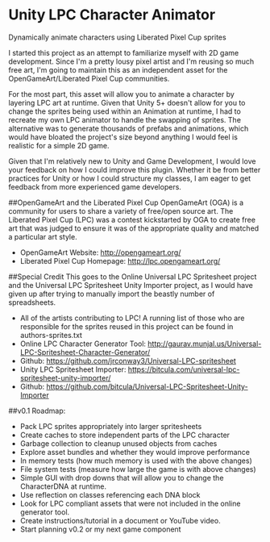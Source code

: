 # Unity LPC Character Animator
Dynamically animate characters using Liberated Pixel Cup sprites

I started this project as an attempt to familiarize myself with 2D game development. Since I'm a pretty lousy pixel artist and I'm reusing so much free art, I'm going to maintain this as an independent asset for the OpenGameArt/Liberated Pixel Cup communities.

For the most part, this asset will allow you to animate a character by layering LPC art at runtime. Given that Unity 5+ doesn't allow for you to change the sprites being used within an Animation at runtime, I had to recreate my own LPC animator to handle the swapping of sprites. The alternative was to generate thousands of prefabs and animations, which would have bloated the project's size beyond anything I would feel is realistic for a simple 2D game.

Given that I'm relatively new to Unity and Game Development, I would love your feedback on how I could improve this plugin. Whether it be from better practices for Unity or how I could structure my classes, I am eager to get feedback from more experienced game developers.

##OpenGameArt and the Liberated Pixel Cup
OpenGameArt (OGA) is a community for users to share a variety of free/open source art. The Liberated Pixel Cup (LPC) was a contest kickstarted by OGA to create free art that was judged to ensure it was of the appropriate quality and matched a particular art style.

* OpenGameArt Website: http://opengameart.org/
* Liberated Pixel Cup Homepage: http://lpc.opengameart.org/

##Special Credit
This goes to the Online Universal LPC Spritesheet project and the Universal LPC Spritesheet Unity Importer project, as I would have given up after trying to manually import the beastly number of spreadsheets.

 * All of the artists contributing to LPC! A running list of those who are responsible for the sprites reused in this project can be found in authors-sprites.txt
 * Online LPC Character Generator Tool: http://gaurav.munjal.us/Universal-LPC-Spritesheet-Character-Generator/
  * Github: https://github.com/jrconway3/Universal-LPC-spritesheet
 * Unity LPC Spritesheet Importer: https://bitcula.com/universal-lpc-spritesheet-unity-importer/
  * Github: https://github.com/bitcula/Universal-LPC-Spritesheet-Unity-Importer

##v0.1 Roadmap:
  * Pack LPC sprites appropriately into larger spritesheets
  * Create caches to store independent parts of the LPC character
  * Garbage collection to cleanup unused objects from caches
  * Explore asset bundles and whether they would improve performance
  * In memory tests (how much memory is used with the above changes)
  * File system tests (measure how large the game is with above changes)
  * Simple GUI with drop downs that will allow you to change the CharacterDNA at runtime.
  * Use reflection on classes referencing each DNA block
  * Look for LPC compliant assets that were not included in the online generator tool.
  * Create instructions/tutorial in a document or YouTube video.
  * Start planning v0.2 or my next game component
  
